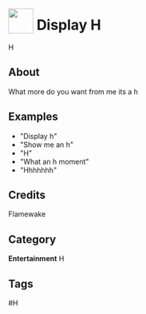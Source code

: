 # <img src="https://raw.githack.com/FortAwesome/Font-Awesome/master/svgs/solid/robot.svg" card_color="#40DBB0" width="50" height="50" style="vertical-align:bottom"/> Display H
H

## About
What more do you want from me its a h

## Examples
* "Display h"
* "Show me an h"
* "H"
* "What an h moment"
* "Hhhhhhh"

## Credits
Flamewake

## Category
**Entertainment**
H

## Tags
#H

